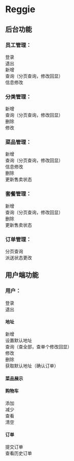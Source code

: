 # Reggie
## 后台功能

### 员工管理：
登录  
退出  
新增  
查询（分页查询，修改回显）  
信息修改  

### 分类管理：
新增  
查询（分页查询，修改回显）  
删除  
修改  

### 菜品管理：
新增  
查询（分页查询，修改回显）  
信息修改  
删除  
更新售卖状态

### 套餐管理：
新增  
查询（分页查询，修改回显）  
删除  
更新售卖状态 

### 订单管理：
分页查询  
派送状态更改  

## 用户端功能
### 用户：
登录  
退出
#### 地址
新增  
设置默认地址  
查询（查全部，查单个修改回显）  
修改  
删除  
获取默认地址（确认订单）
#### 菜品展示
#### 购物车
添加  
减少  
查看  
清空  
#### 订单
提交订单  
查看历史订单  


